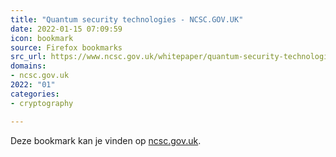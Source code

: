 ```yaml
---
title: "Quantum security technologies - NCSC.GOV.UK"
date: 2022-01-15 07:09:59
icon: bookmark
source: Firefox bookmarks
src_url: https://www.ncsc.gov.uk/whitepaper/quantum-security-technologies
domains:
- ncsc.gov.uk
2022: "01"
categories:
- cryptography

---
```

Deze bookmark kan je vinden op [ncsc.gov.uk](https://www.ncsc.gov.uk/whitepaper/quantum-security-technologies).
